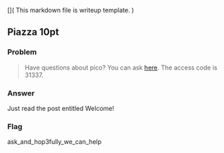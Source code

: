 [](
  This markdown file is writeup template.
)
## Piazza 10pt

### Problem
> Have questions about pico? You can ask [here](http://piazza.com/picoctf/spring2017/31337). The access code is 31337.

### Answer
Just read the post entitled Welcome!

### Flag
ask_and_hop3fully_we_can_help

